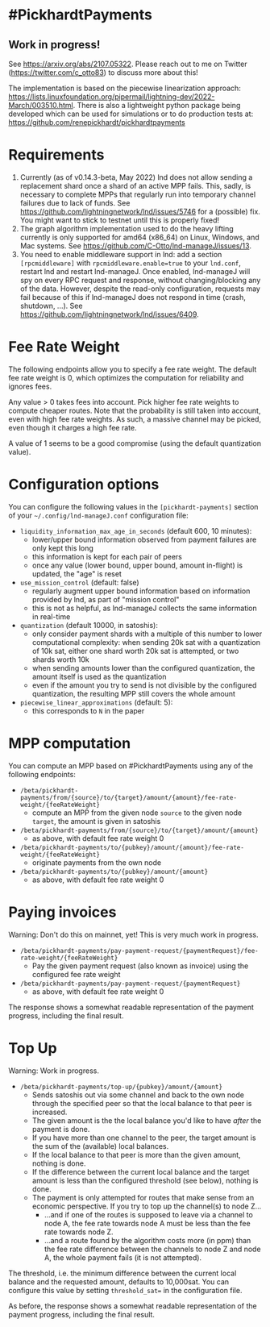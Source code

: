 # #PickhardtPayments

## Work in progress!

See https://arxiv.org/abs/2107.05322.
Please reach out to me on Twitter (https://twitter.com/c_otto83) to discuss more about this!

The implementation is based on the piecewise linearization approach:
https://lists.linuxfoundation.org/pipermail/lightning-dev/2022-March/003510.html. 
There is also a lightweight python package being developed which can be used for simulations or to do production tests at: https://github.com/renepickhardt/pickhardtpayments 

# Requirements
1. Currently (as of v0.14.3-beta, May 2022) lnd does not allow sending a replacement shard once a shard of an active MPP
   fails. This, sadly, is necessary to complete MPPs that regularly run into temporary channel failures due to lack of
   funds. See https://github.com/lightningnetwork/lnd/issues/5746 for a (possible) fix. You might want to stick to
   testnet until this is properly fixed!
2. The graph algorithm implementation used to do the heavy lifting currently is only supported for amd64 (x86_64) on
   Linux, Windows, and Mac systems. See https://github.com/C-Otto/lnd-manageJ/issues/13.
3. You need to enable middleware support in lnd: add a section `[rpcmiddleware]` with `rpcmiddleware.enable=true` to 
   your `lnd.conf`, restart lnd and restart lnd-manageJ. Once enabled, lnd-manageJ will spy on every RPC request and
   response, without changing/blocking any of the data. However, despite the read-only configuration, requests may
   fail because of this if lnd-manageJ does not respond in time (crash, shutdown, ...).
   See https://github.com/lightningnetwork/lnd/issues/6409.

# Fee Rate Weight
The following endpoints allow you to specify a fee rate weight.
The default fee rate weight is 0, which optimizes the computation for reliability and ignores fees.

Any value > 0 takes fees into account. Pick higher fee rate weights to compute cheaper routes.
 Note that the probability is still taken into account, even with high fee rate weights. As such, a massive channel
 may be picked, even though it charges a high fee rate.

A value of 1 seems to be a good compromise (using the default quantization value).

# Configuration options
You can configure the following values in the `[pickhardt-payments]` section of your `~/.config/lnd-manageJ.conf`
configuration file:

* `liquidity_information_max_age_in_seconds` (default 600, 10 minutes):
  * lower/upper bound information observed from payment failures are only kept this long
  * this information is kept for each pair of peers
  * once any value (lower bound, upper bound, amount in-flight) is updated, the "age" is reset
* `use_mission_control` (default: false)
  * regularly augment upper bound information based on information provided by lnd, as part of "mission control"
  * this is not as helpful, as lnd-manageJ collects the same information in real-time
* `quantization` (default 10000, in satoshis):
  * only consider payment shards with a multiple of this number to lower computational complexity: when sending 20k
    sat with a quantization of 10k sat, either one shard worth 20k sat is attempted, or two shards worth 10k
  * when sending amounts lower than the configured quantization, the amount itself is used as the quantization
  * even if the amount you try to send is not divisible by the configured quantization, the resulting MPP still covers
    the whole amount 
* `piecewise_linear_approximations` (default: 5):
  * this corresponds to `N` in the paper

# MPP computation

You can compute an MPP based on #PickhardtPayments using any of the following endpoints:

* `/beta/pickhardt-payments/from/{source}/to/{target}/amount/{amount}/fee-rate-weight/{feeRateWeight}`
  * compute an MPP from the given node `source` to the given node `target`, the amount is given in satoshis
* `/beta/pickhardt-payments/from/{source}/to/{target}/amount/{amount}`
  * as above, with default fee rate weight 0
* `/beta/pickhardt-payments/to/{pubkey}/amount/{amount}/fee-rate-weight/{feeRateWeight}`
  * originate payments from the own node
* `/beta/pickhardt-payments/to/{pubkey}/amount/{amount}`
  * as above, with default fee rate weight 0

# Paying invoices

Warning: Don't do this on mainnet, yet! This is very much work in progress.

* `/beta/pickhardt-payments/pay-payment-request/{paymentRequest}/fee-rate-weight/{feeRateWeight}`
  * Pay the given payment request (also known as invoice) using the configured fee rate weight
* `/beta/pickhardt-payments/pay-payment-request/{paymentRequest}`
  * as above, with default fee rate weight 0

The response shows a somewhat readable representation of the payment progress, including the final result.

# Top Up

Warning: Work in progress.

* `/beta/pickhardt-payments/top-up/{pubkey}/amount/{amount}`
  * Sends satoshis out via some channel and back to the own node through the specified peer so that the local balance
    to that peer is increased.
  * The given amount is the the local balance you'd like to have *after* the payment is done.
  * If you have more than one channel to the peer, the target amount is the sum of the (available) local balances.
  * If the local balance to that peer is more than the given amount, nothing is done.
  * If the difference between the current local balance and the target amount is less than the configured threshold
    (see below), nothing is done. 
  * The payment is only attempted for routes that make sense from an economic perspective. If you try to top up the
    channel(s) to node Z...
    * ...and if one of the routes is supposed to leave via a channel to node A, the fee rate towards node A must be
      less than the fee rate towards node Z.
    * ...and a route found by the algorithm costs more (in ppm) than the fee rate difference between the channels to
      node Z and node A, the whole payment fails (it is not attempted).

The threshold, i.e. the minimum difference between the current local balance and the requested amount, defaults to 10,000sat.
You can configure this value by setting `threshold_sat=` in the configuration file.

As before, the response shows a somewhat readable representation of the payment progress, including the final result.
